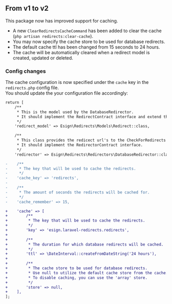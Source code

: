 ## From v1 to v2
This package now has improved support for caching.
- A new `ClearRedirectsCacheCommand` has been added to clear the cache (`php artisan redirects:clear-cache`).
- You may now specify the cache store to be used for database redirects.
- The default cache ttl has been changed from 15 seconds to 24 hours.
- The cache will be automatically cleared when a redirect model is created, updated or deleted.

### Config changes
The cache configuration is now specified under the `cache` key in the `redirects.php` config file.    
You should update the your configuration file accordingly:

```diff
return [
    /**
     * This is the model used by the DatabaseRedirector.
     * It should implement the RedirectContract interface and extend the Model class.
     */
    'redirect_model' => Esign\Redirects\Models\Redirect::class,

    /**
     * This class provides the redicect url's to the CheckForRedirects middleware.
     * It should implement the RedirectorContract interface.
     */
    'redirector' => Esign\Redirects\Redirectors\DatabaseRedirector::class,

-    /**
-     * The key that will be used to cache the redirects.
-     */
-    'cache_key' => 'redirects',
-
-    /**
-     * The amount of seconds the redirects will be cached for.
-     */
-    'cache_remember' => 15,

+    'cache' => [
+        /**
+         * The key that will be used to cache the redirects.
+         */
+        'key' => 'esign.laravel-redirects.redirects',
+
+        /**
+         * The duration for which database redirects will be cached.
+         */
+        'ttl' => \DateInterval::createFromDateString('24 hours'),
+
+        /**
+         * The cache store to be used for database redirects.
+         * Use null to utilize the default cache store from the cache.php config file.
+         * To disable caching, you can use the 'array' store.
+         */
+        'store' => null,
+    ],
];
```
